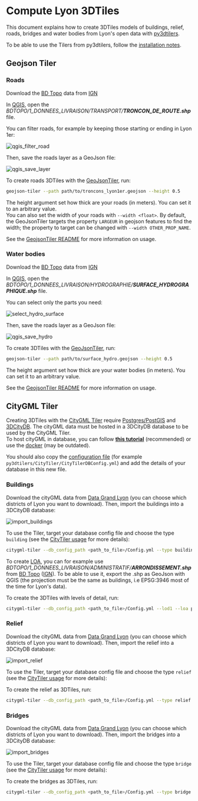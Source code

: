# Compute Lyon 3DTiles

This document explains how to create 3DTiles models of buildings, relief, roads, bridges and water bodies from Lyon's open data with [py3dtilers](https://github.com/VCityTeam/py3dtilers).

To be able to use the Tilers from py3dtilers, follow the [installation notes](https://github.com/VCityTeam/py3dtilers#installation-from-sources).

## Geojson Tiler

### __Roads__

Download the [BD Topo](https://geoservices.ign.fr/ressource/161992) data from [IGN](https://geoservices.ign.fr/telechargement)

In [QGIS](https://www.qgis.org/en/site/), open the _BDTOPO/1_DONNEES_LIVRAISON/TRANSPORT/__TRONCON_DE_ROUTE.shp___ file.

You can filter roads, for example by keeping those starting or ending in Lyon 1er:

![qgis_filter_road](pictures/qgis_filter_road.png)

Then, save the roads layer as a GeoJson file:

![qgis_save_layer](pictures/qgis_save_layer_roads.png)

To create roads 3DTiles with the [GeoJsonTiler](https://github.com/VCityTeam/py3dtilers/tree/master/py3dtilers/GeojsonTiler), run:

```bash
geojson-tiler --path path/to/troncons_lyon1er.geojson --height 0.5
```

The height argument set how thick are your roads (in meters). You can set it to an arbitrary value.  
You can also set the width of your roads with `--width <float>`. By default, the GeoJsonTiler targets the property `LARGEUR` in geojson features to find the width; the property to target can be changed with `--width OTHER_PROP_NAME`.

See the [GeojsonTiler README](https://github.com/VCityTeam/py3dtilers/blob/master/py3dtilers/GeojsonTiler/README.md) for more information on usage.

### __Water bodies__

Download the [BD Topo](https://geoservices.ign.fr/ressource/161992) data from [IGN](https://geoservices.ign.fr/telechargement)

In [QGIS](https://www.qgis.org/en/site/), open the _BDTOPO/1_DONNEES_LIVRAISON/HYDROGRAPHIE/__SURFACE_HYDROGRAPHIQUE.shp___ file.

You can select only the parts you need:

![select_hydro_surface](pictures/select_hydro_surface.png)

Then, save the roads layer as a GeoJson file:

![qgis_save_hydro](pictures/qgis_save_layer_hydro.png)

To create 3DTiles with the [GeoJsonTiler](https://github.com/VCityTeam/py3dtilers/tree/master/py3dtilers/GeojsonTiler), run:

```bash
geojson-tiler --path path/to/surface_hydro.geojson --height 0.5
```

The height argument set how thick are your water bodies (in meters). You can set it to an arbitrary value.

See the [GeojsonTiler README](https://github.com/VCityTeam/py3dtilers/blob/master/py3dtilers/GeojsonTiler/README.md) for more information on usage.

## CityGML Tiler

Creating 3DTiles with the [CityGML Tiler](https://github.com/VCityTeam/py3dtilers/tree/master/py3dtilers/CityTiler) require [Postgres/PostGIS](https://www.enterprisedb.com/downloads/postgres-postgresql-downloads) and [3DCityDB](https://www.3dcitydb.org/3dcitydb/downloads/). The cityGML data must be hosted in a 3DCityDB database to be used by the CityGML Tiler.  
To host cityGML in database, you can follow [__this tutorial__](https://github.com/VCityTeam/UD-SV/blob/master/ImplementationKnowHow/PostgreSQL_for_cityGML.md) (recommended) or use the [docker](https://github.com/VCityTeam/UD-SV/blob/master/Install/Install3DCityDB.md#1a-installing-a-3dcitydbpostgis-server-the-docker-deployment-case) (may be outdated).

You should also copy the [configuration file](https://github.com/VCityTeam/py3dtilers/blob/master/py3dtilers/CityTiler/CityTilerDBConfigReference.yml) (for example `py3dtilers/CityTiler/CityTilerDBConfig.yml`) and add the details of your database in this new file.

### __Buildings__

Download the cityGML data from [Data Grand Lyon](https://data.grandlyon.com/jeux-de-donnees/maquettes-3d-texturees-2018-communes-metropole-lyon/info) (you can choose which districts of Lyon you want to download). Then, import the buildings into a 3DCityDB database:

![import_buildings](pictures/import_buildings.png)

To use the Tiler, target your database config file and choose the type `building` (see the [CityTiler usage](https://github.com/VCityTeam/py3dtilers/blob/master/py3dtilers/CityTiler/README.md) for more details):

```bash
citygml-tiler --db_config_path <path_to_file>/Config.yml --type building
```

To create [LOA](https://github.com/VCityTeam/py3dtilers/blob/master/py3dtilers/CityTiler/README.md#loa), you can for example use _BDTOPO/1_DONNEES_LIVRAISON/ADMINISTRATIF/__ARRONDISSEMENT.shp___ from [BD Topo](https://geoservices.ign.fr/ressource/161992) ([IGN](https://geoservices.ign.fr/telechargement)). To be able to use it, export the .shp as GeoJson with QGIS (the projection must be the same as buildings, i.e EPSG:3946 most of the time for Lyon's data).

To create the 3DTiles with levels of detail, run:

```bash
citygml-tiler --db_config_path <path_to_file>/Config.yml --lod1 --loa polygons.geojson
```

### __Relief__

Download the cityGML data from [Data Grand Lyon](https://data.grandlyon.com/jeux-de-donnees/maquettes-3d-texturees-2018-communes-metropole-lyon/info) (you can choose which districts of Lyon you want to download). Then, import the relief into a 3DCityDB database:

![import_relief](pictures/import_relief.png)

To use the Tiler, target your database config file and choose the type `relief` (see the [CityTiler usage](https://github.com/VCityTeam/py3dtilers/blob/master/py3dtilers/CityTiler/README.md) for more details):

To create the relief as 3DTiles, run:

```bash
citygml-tiler --db_config_path <path_to_file>/Config.yml --type relief
```

### __Bridges__

Download the cityGML data from [Data Grand Lyon](https://data.grandlyon.com/jeux-de-donnees/maquettes-3d-texturees-2018-communes-metropole-lyon/info) (you can choose which districts of Lyon you want to download). Then, import the bridges into a 3DCityDB database:

![import_bridges](pictures/import_bridges.png)

To use the Tiler, target your database config file and choose the type `bridge` (see the [CityTiler usage](https://github.com/VCityTeam/py3dtilers/blob/master/py3dtilers/CityTiler/README.md) for more details):

To create the bridges as 3DTiles, run:

```bash
citygml-tiler --db_config_path <path_to_file>/Config.yml --type bridge
```
